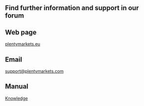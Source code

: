 ## Find further information and support in our forum <a href="https://forum.plentymarkets.com/c/multi-channel/amazon" target="_blank"> <i class="fa fa-external-link" aria-hidden="true"></i></a>
<p></p>

## Web page
 
<a href="https://www.plentymarkets.eu/" target="_blank">plentymarkets.eu</a>
 
## Email
 
<a href="mailto:https://www.plentymarkets.eu/">support@plentymarkets.com</a>

## Manual

<a href="https://knowledge.plentymarkets.com/en/omni-channel/multi-channel/amazon" target="_blank">Knowledge</a>